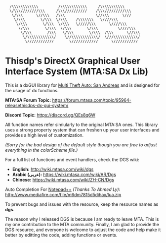```
  /\\\\\\\\\\\\         /\\\\\\\\\\\\     /\\\\\\\\\\\          
  \/\\\////////\\\     /\\\//////////    /\\\/////////\\\       
   \/\\\      \//\\\   /\\\              \//\\\      \///       
    \/\\\       \/\\\  \/\\\    /\\\\\\\   \////\\\             
     \/\\\       \/\\\  \/\\\   \/////\\\      \////\\\         
      \/\\\       \/\\\  \/\\\       \/\\\         \////\\\     
       \/\\\       /\\\   \/\\\       \/\\\  /\\\      \//\\\   
        \/\\\\\\\\\\\\/    \//\\\\\\\\\\\\/  \///\\\\\\\\\\\/   
         \////////////       \////////////      \///////////    
```
# Thisdp's DirectX Graphical User Interface System (MTA:SA Dx Lib)

This is a dxGUI library for [Multi Theft Auto: San Andreas](https://mtasa.com/) and is designed for the usage of dx functions.

**MTA:SA Forum Topic:** https://forum.mtasa.com/topic/95964-releasethisdps-dx-gui-system/

**Discord Topic:** https://discord.gg/QEs8q6W

All function names refer simiularly to the original MTA:SA ones. This library uses a strong property system that can freshen up your user interfaces and provides a high level of customization.

*(Sorry for the bad design of the default style though you are free to adjust everything in the colorScheme file.)*

For a full list of functions and event handlers, check the DGS wiki:
* **English:** http://wiki.mtasa.com/wiki/dgs
* **Arabic (عربى):** https://wiki.mtasa.com/wiki/AR/Dgs
* **Chinese:** https://wiki.mtasa.com/wiki/ZH-CN/Dgs

Auto Completion For [Notepad++](https://notepad-plus-plus.org/) *(Thanks To Ahmed Ly)*: http://www.mediafire.com/file/m6dm7815d5dihax/lua.zip

To prevent bugs and issues with the resource, keep the resource names as **dgs**.

The reason why I released DGS is because I am ready to leave MTA. This is my one contribution to the MTA community.
Finally, I am glad to provide the DGS resource, and everyone is welcome to adjust the code and help make it better by editting the code, adding functions or events.
